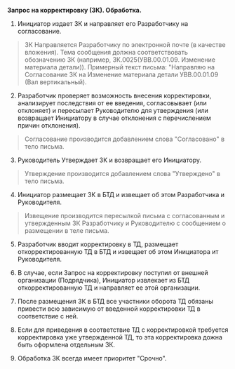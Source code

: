 **Запрос на корректировку (ЗК). Обработка.**

1.    Инициатор издает ЗК и направляет его Разработчику на согласование.
>ЗК Направляется Разработчику по электронной почте (в качестве вложения). Тема сообщения должна соответствовать обозначению ЗК (например, ЗК.0025(УВВ.00.01.09. Изменение материала детали)).
>Примерный текст письма: "Направляю на Согласование ЗК на Изменение материала детали УВВ.00.01.09 (Вал вертикальный). 

2.    Разработчик проверяет возможность внесения корректировки, анализирует последствия от ее введения, согласовывает (или отклоняет) и пересылает Руководителю для утверждения (или возвращает Инициатору в случае отклонения с перечислением причин отклонения).
> Согласование производится добавлением слова "Согласовано" в тело письма.

3.    Руководитель Утверждает ЗК и возвращает его Инициатору.
> Утверждение производится добавлением слова "Утверждено" в тело письма.

4.    Инициатор размещает ЗК в БТД и извещает об этом Разработчика и Руководителя.
>Извещение производится пересылкой письма с согласованным и утвержденным ЗК Разработчику и Руководителю с сообщением о размещении в теле письма.

5.    Разработчик вводит корректировку в ТД, размещает откорректированную ТД в БТД и извещает об этом Инициатора ит Руководителя.

6.    В случае, если Запрос на корректировку поступил от внешней организации (Подрядчика), Инициатор извлекает из БТД откорректированную ТД и направляет ее этой организации.

7.    После размещения ЗК в БТД все участники оборота ТД обязаны привести всю зависимую от введенной корректировки ТД в соответствие с ней.

8.    Если для приведения в соответствие ТД с корректировкой требуется корректировка уже утвержденной ТД, то эта корректировка дожна быть оформлена отдельным ЗК.

9.    Обработка ЗК всегда имеет приоритет "Срочно".

